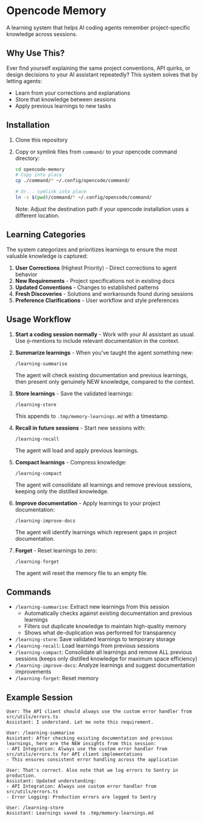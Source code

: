 # Opencode Memory

A learning system that helps AI coding agents remember project-specific knowledge across sessions.

## Why Use This?

Ever find yourself explaining the same project conventions, API quirks, or design decisions to your AI assistant repeatedly? This system solves that by letting agents:

- Learn from your corrections and explanations
- Store that knowledge between sessions
- Apply previous learnings to new tasks

## Installation

1. Clone this repository
2. Copy or symlink files from `command/` to your opencode command directory:

   ```bash
   cd opencode-memory
   # Copy into place
   cp ./command/* ~/.config/opencode/command/

   # Or... symlink into place
   ln -s $(pwd)/command/* ~/.config/opencode/command/
   ```

   Note: Adjust the destination path if your opencode installation uses a different location.

## Learning Categories

The system categorizes and prioritizes learnings to ensure the most valuable knowledge is captured:

1. **User Corrections** (Highest Priority) - Direct corrections to agent behavior
2. **New Requirements** - Project specifications not in existing docs
3. **Updated Conventions** - Changes to established patterns
4. **Fresh Discoveries** - Solutions and workarounds found during sessions
5. **Preference Clarifications** - User workflow and style preferences

## Usage Workflow

1. **Start a coding session normally** - Work with your AI assistant as usual. Use `@`-mentions to include relevant documentation in the context.

2. **Summarize learnings** - When you've taught the agent something new:

   ```
   /learning-summarise
   ```

   The agent will check existing documentation and previous learnings, then present only genuinely NEW knowledge, compared to the context.

3. **Store learnings** - Save the validated learnings:

   ```
   /learning-store
   ```

   This appends to `.tmp/memory-learnings.md` with a timestamp.

4. **Recall in future sessions** - Start new sessions with:

   ```
   /learning-recall
   ```

   The agent will load and apply previous learnings.

5. **Compact learnings** - Compress knowledge:

   ```
   /learning-compact
   ```

   The agent will consolidate all learnings and remove previous sessions, keeping only the distilled knowledge.

6. **Improve documentation** - Apply learnings to your project documentation:

   ```
   /learning-improve-docs
   ```

   The agent will identify learnings which represent gaps in project documentation.

7. **Forget** - Reset learnings to zero:

   ```
   /learning-forget
   ```

   The agent will reset the memory file to an empty file.

## Commands

- `/learning-summarise`: Extract new learnings from this session
  - Automatically checks against existing documentation and previous learnings
  - Filters out duplicate knowledge to maintain high-quality memory
  - Shows what de-duplication was performed for transparency
- `/learning-store`: Save validated learnings to temporary storage
- `/learning-recall`: Load learnings from previous sessions
- `/learning-compact`: Consolidate all learnings and remove ALL previous sessions (keeps only distilled knowledge for maximum space efficiency)
- `/learning-improve-docs`: Analyze learnings and suggest documentation improvements
- `/learning-forget`: Reset memory

## Example Session

```
User: The API client should always use the custom error handler from src/utils/errors.ts
Assistant: I understand. Let me note this requirement.

User: /learning-summarise
Assistant: After checking existing documentation and previous learnings, here are the NEW insights from this session:
- API Integration: Always use the custom error handler from src/utils/errors.ts for API client implementations
- This ensures consistent error handling across the application

User: That's correct. Also note that we log errors to Sentry in production.
Assistant: Updated understanding:
- API Integration: Always use custom error handler from src/utils/errors.ts
- Error Logging: Production errors are logged to Sentry

User: /learning-store
Assistant: Learnings saved to .tmp/memory-learnings.md
```

